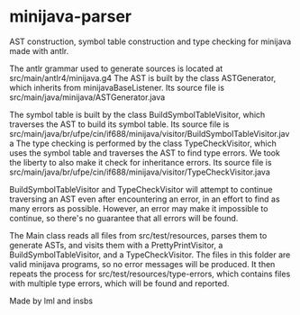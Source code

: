 # minijava-parser
AST construction, symbol table construction and type checking for minijava made with antlr.

The antlr grammar used to generate sources is located at src/main/antlr4/minijava.g4
The AST is built by the class ASTGenerator, which inherits from minijavaBaseListener. Its source file is src/main/java/minijava/ASTGenerator.java

The symbol table is built by the class BuildSymbolTableVisitor, which traverses the AST to build its symbol table. Its source file is src/main/java/br/ufpe/cin/if688/minijava/visitor/BuildSymbolTableVisitor.java
The type checking is performed by the class TypeCheckVisitor, which uses the symbol table and traverses the AST to find type errors. We took the liberty to also make it check for inheritance errors. Its source file is src/main/java/br/ufpe/cin/if688/minijava/visitor/TypeCheckVisitor.java

BuildSymbolTableVisitor and TypeCheckVisitor will attempt to continue traversing an AST even after encountering an error, in an effort to find as many errors as possible. However, an error may make it impossible to continue, so there's no guarantee that all errors will be found.

The Main class reads all files from src/test/resources, parses them to generate ASTs, and visits them with a PrettyPrintVisitor, a BuildSymbolTableVisitor, and a TypeCheckVisitor. The files in this folder are valid minijava programs, so no error messages will be produced.
It then repeats the process for src/test/resources/type-errors, which contains files with multiple type errors, which will be found and reported.

Made by lml and insbs
